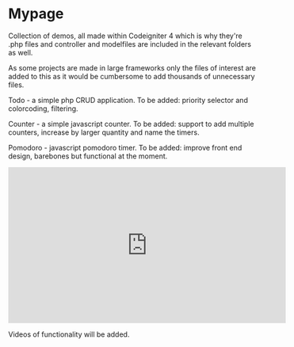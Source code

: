 # Mypage
Collection of demos, all made within Codeigniter 4 which is why they're .php files and controller and modelfiles are included in the relevant folders as well.

As some projects are made in large frameworks only the files of interest are added to this as it would be cumbersome to add thousands of unnecessary files.

Todo - a simple php CRUD application. To be added: priority selector and colorcoding, filtering.

Counter - a simple javascript counter. To be added: support to add multiple counters, increase by larger quantity and name the timers.

Pomodoro - javascript pomodoro timer. To be added: improve front end design, barebones but functional at the moment.

<iframe width="560" height="315" src="https://www.youtube.com/embed/Z8P2eyhlwzs" title="YouTube video player" frameborder="0" allow="accelerometer; autoplay; clipboard-write; encrypted-media; gyroscope; picture-in-picture" allowfullscreen></iframe>

Videos of functionality will be added.
